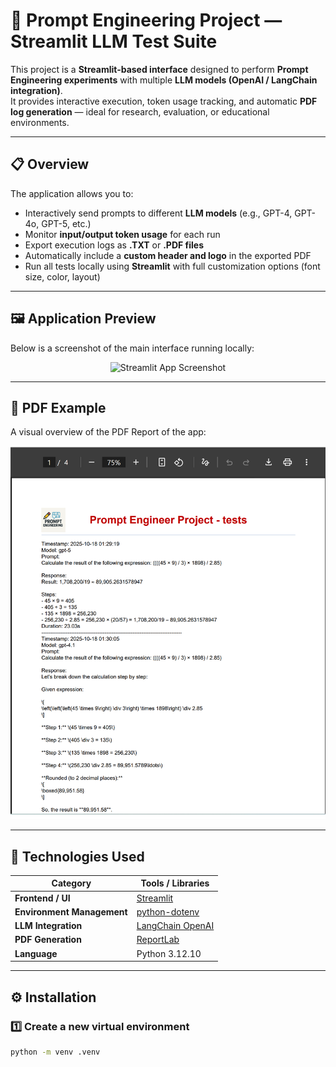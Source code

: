 # 🤖 Prompt Engineering Project — Streamlit LLM Test Suite

This project is a **Streamlit-based interface** designed to perform **Prompt Engineering experiments** with multiple **LLM models (OpenAI / LangChain integration)**.  
It provides interactive execution, token usage tracking, and automatic **PDF log generation** — ideal for research, evaluation, or educational environments.

---

## 📋 Overview

The application allows you to:
- Interactively send prompts to different **LLM models** (e.g., GPT-4, GPT-4o, GPT-5, etc.)
- Monitor **input/output token usage** for each run
- Export execution logs as **.TXT** or **.PDF files**
- Automatically include a **custom header and logo** in the exported PDF
- Run all tests locally using **Streamlit** with full customization options (font size, color, layout)

---

## 🖼️ Application Preview

Below is a screenshot of the main interface running locally:

<p align="center">
  <img src="images/screenshot-main.png" alt="Streamlit App Screenshot" width="850">
</p>

---

## 🎨 PDF Example

A visual overview of the PDF Report of the app:

<p align="center">
  <img src="images/screenshot-pdf-example.png" alt="Streamlit App Screenshot" width="850">
</p>


---

## 🧰 Technologies Used

| Category | Tools / Libraries |
|-----------|-------------------|
| **Frontend / UI** | [Streamlit](https://streamlit.io/) |
| **Environment Management** | [python-dotenv](https://pypi.org/project/python-dotenv/) |
| **LLM Integration** | [LangChain OpenAI](https://python.langchain.com/) |
| **PDF Generation** | [ReportLab](https://www.reportlab.com/) |
| **Language** | Python 3.12.10 |

---

## ⚙️ Installation

### 1️⃣ Create a new virtual environment

```bash
python -m venv .venv
